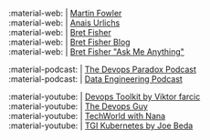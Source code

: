 :material-web:      | [Martin Fowler](https://martinfowler.com/)</br>
:material-web:      | [Anais Urlichs](https://anaisurl.com/)</br>
:material-web:      | [Bret Fisher](https://www.bretfisher.com)</br>
:material-web:      | [Bret Fisher Blog](https://newsletter.bretfisher.com)</br>
:material-web:      | [Bret Fisher "Ask Me Anything"](https://github.com/BretFisher/ama)</br>

:material-podcast:  | [The Devops Paradox Podcast](https://podcasts.google.com/feed/aHR0cHM6Ly9kZXZvcHNwYXJhZG94LmxpYnN5bi5jb20vcnNz?sa=X&ved=0CAMQ4aUDahgKEwigzsnbidH5AhUAAAAAHQAAAAAQqAQ)</br>
:material-podcast:  | [Data Engineering Podcast](https://www.dataengineeringpodcast.com/)</br>

:material-youtube:  | [Devops Toolkit by Viktor farcic](https://www.youtube.com/channel/UCfz8x0lVzJpb_dgWm9kPVrw)</br>
:material-youtube:  | [The Devops Guy](https://www.youtube.com/channel/UCFe9-V_rN9nLqVNiI8Yof3w)</br>
:material-youtube:  | [TechWorld with Nana](https://www.youtube.com/c/TechWorldwithNana)</br>
:material-youtube:  | [TGI Kubernetes by Joe Beda](https://www.youtube.com/watch?v=9YYeE-bMWv8&list=PL7bmigfV0EqQzxcNpmcdTJ9eFRPBe-iZa&index=99)</br>